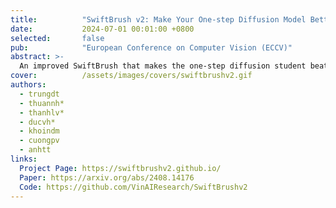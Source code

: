 ```yaml
---
title:          "SwiftBrush v2: Make Your One-step Diffusion Model Better Than Its Teacher"
date:           2024-07-01 00:01:00 +0800
selected:       false
pub:            "European Conference on Computer Vision (ECCV)"
abstract: >-
  An improved SwiftBrush that makes the one-step diffusion student beat its multi-step teacher.
cover:          /assets/images/covers/swiftbrushv2.gif
authors:
  - trungdt
  - thuannh*
  - thanhlv*
  - ducvh*
  - khoindm
  - cuongpv
  - anhtt
links:
  Project Page: https://swiftbrushv2.github.io/
  Paper: https://arxiv.org/abs/2408.14176
  Code: https://github.com/VinAIResearch/SwiftBrushv2
---
```

